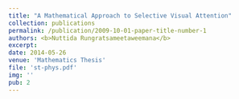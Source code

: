 ```yaml
---
title: "A Mathematical Approach to Selective Visual Attention"
collection: publications
permalink: /publication/2009-10-01-paper-title-number-1
authors: <b>Nuttida Rungratsameetaweemana</b>
excerpt: 
date: 2014-05-26
venue: 'Mathematics Thesis'
file: 'st-phys.pdf'
img: ''
pub: 2
---
```

